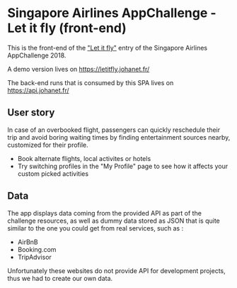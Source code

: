 # Singapore Airlines AppChallenge - Let it fly (front-end)

This is the front-end of the  ["Let it fly"](https://appchallenge.singaporeair.com/en/challenges/appchallenge-2018/teams/360) entry of the Singapore Airlines AppChallenge 2018.

A demo version lives on https://letitfly.johanet.fr/

The back-end runs that is consumed by this SPA lives on https://api.johanet.fr/

## User story
In case of an overbooked flight, passengers can quickly reschedule their trip and avoid boring waiting times by finding entertainment sources nearby, customized for their profile.

* Book alternate flights, local activites or hotels
* Try switching profiles in the "My Profile" page to see how it affects your custom picked activities

## Data
The app displays data coming from the provided API as part of the challenge resources, as well as dummy data stored as JSON that is quite similar to the one you could get from real services, such as :
* AirBnB
* Booking.com
* TripAdvisor

Unfortunately these websites do not provide API for development projects, thus we had to create our own data.
